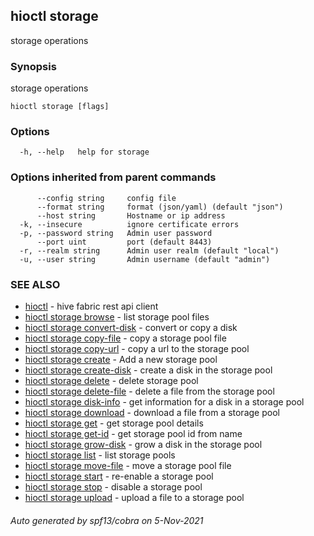 ## hioctl storage

storage operations

### Synopsis

storage operations

```
hioctl storage [flags]
```

### Options

```
  -h, --help   help for storage
```

### Options inherited from parent commands

```
      --config string     config file
      --format string     format (json/yaml) (default "json")
      --host string       Hostname or ip address
  -k, --insecure          ignore certificate errors
  -p, --password string   Admin user password
      --port uint         port (default 8443)
  -r, --realm string      Admin user realm (default "local")
  -u, --user string       Admin username (default "admin")
```

### SEE ALSO

* [hioctl](hioctl.md)	 - hive fabric rest api client
* [hioctl storage browse](hioctl_storage_browse.md)	 - list storage pool files
* [hioctl storage convert-disk](hioctl_storage_convert-disk.md)	 - convert or copy a disk
* [hioctl storage copy-file](hioctl_storage_copy-file.md)	 - copy a storage pool file
* [hioctl storage copy-url](hioctl_storage_copy-url.md)	 - copy a url to the storage pool
* [hioctl storage create](hioctl_storage_create.md)	 - Add a new storage pool
* [hioctl storage create-disk](hioctl_storage_create-disk.md)	 - create a disk in the storage pool
* [hioctl storage delete](hioctl_storage_delete.md)	 - delete storage pool
* [hioctl storage delete-file](hioctl_storage_delete-file.md)	 - delete a file from the storage pool
* [hioctl storage disk-info](hioctl_storage_disk-info.md)	 - get information for a disk in a storage pool
* [hioctl storage download](hioctl_storage_download.md)	 - download a file from a storage pool
* [hioctl storage get](hioctl_storage_get.md)	 - get storage pool details
* [hioctl storage get-id](hioctl_storage_get-id.md)	 - get storage pool id from name
* [hioctl storage grow-disk](hioctl_storage_grow-disk.md)	 - grow a disk in the storage pool
* [hioctl storage list](hioctl_storage_list.md)	 - list storage pools
* [hioctl storage move-file](hioctl_storage_move-file.md)	 - move a storage pool file
* [hioctl storage start](hioctl_storage_start.md)	 - re-enable a storage pool
* [hioctl storage stop](hioctl_storage_stop.md)	 - disable a storage pool
* [hioctl storage upload](hioctl_storage_upload.md)	 - upload a file to a storage pool

###### Auto generated by spf13/cobra on 5-Nov-2021
